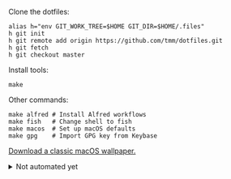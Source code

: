 Clone the dotfiles:

```
alias h="env GIT_WORK_TREE=$HOME GIT_DIR=$HOME/.files"
h git init
h git remote add origin https://github.com/tmm/dotfiles.git
h git fetch
h git checkout master
```

Install tools:

```
make
```

Other commands:

```
make alfred # Install Alfred workflows
make fish   # Change shell to fish
make macos  # Set up macOS defaults
make gpg    # Import GPG key from Keybase
```

[Download a classic macOS
wallpaper.](https://512pixels.net/projects/default-mac-wallpapers-in-5k/)

<details>
    <summary>Not automated yet</summary>

<ul>
   <li>Map Caps lock to Escape</li>
   <li>Automatically show and hide the menu bar</li>
   <li>Automatically show and hide the dock</li>
   <li>Set trackpad tracking speed to fastest available</li>
   <li>Configure SSH</li>
   <li>Set up <a href="https://1password.com">1Password</a></li>
   <li>Set up <a href="https://www.alfredapp.com">Alfred</a></li>
   <li>Set up <a href="https://contexts.co">Contexts</a></li>
   <li>Install <a href="https://v2.airbuddy.app/">AirBuddy</a></li>
   <li>Change background color to `#131415`</li>
</ul>
</details>
